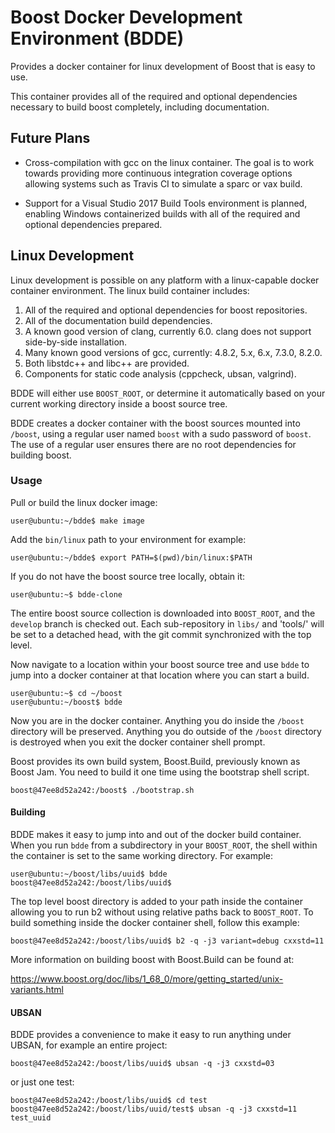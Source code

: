 # Boost Docker Development Environment (BDDE)

Provides a docker container for linux development of Boost that is
easy to use.

This container provides all of the required and optional dependencies
necessary to build boost completely, including documentation.

## Future Plans

* Cross-compilation with gcc on the linux container.  The goal is to
  work towards providing more continuous integration coverage options
  allowing systems such as Travis CI to simulate a sparc or vax build.

* Support for a Visual Studio 2017 Build Tools environment is planned,
  enabling Windows containerized builds with all of the required and
  optional dependencies prepared.

## Linux Development

Linux development is possible on any platform with a linux-capable
docker container environment.  The linux build container includes:

1. All of the required and optional dependencies for boost repositories.
2. All of the documentation build dependencies.
3. A known good version of clang, currently 6.0.
   clang does not support side-by-side installation.
4. Many known good versions of gcc, currently:
   4.8.2, 5.x, 6.x, 7.3.0, 8.2.0.
5. Both libstdc++ and libc++ are provided.
6. Components for static code analysis (cppcheck, ubsan, valgrind).

BDDE will either use `BOOST_ROOT`, or determine it automatically based
on your current working directory inside a boost source tree.

BDDE creates a docker container with the boost sources mounted into `/boost`,
using a regular user named `boost` with a sudo password of `boost`.  The
use of a regular user ensures there are no root dependencies for building
boost.

### Usage

Pull or build the linux docker image:

    user@ubuntu:~/bdde$ make image

Add the `bin/linux` path to your environment for example:

    user@ubuntu:~/bdde$ export PATH=$(pwd)/bin/linux:$PATH

If you do not have the boost source tree locally, obtain it:

    user@ubuntu:~$ bdde-clone

The entire boost source collection is downloaded into `BOOST_ROOT`, and
the `develop` branch is checked out.  Each sub-repository in `libs/` and
'tools/' will be set to a detached head, with the git commit synchronized
with the top level.

Now navigate to a location within your boost source tree and use `bdde`
to jump into a docker container at that location where you can start a build.

    user@ubuntu:~$ cd ~/boost
    user@ubuntu:~/boost$ bdde

Now you are in the docker container.  Anything you do inside the `/boost`
directory will be preserved.  Anything you do outside of the `/boost`
directory is destroyed when you exit the docker container shell prompt.

Boost provides its own build system, Boost.Build, previously known as Boost
Jam.  You need to build it one time using the bootstrap shell script.

    boost@47ee8d52a242:/boost$ ./bootstrap.sh

#### Building

BDDE makes it easy to jump into and out of the docker build container.  When
you run `bdde` from a subdirectory in your `BOOST_ROOT`, the shell within
the container is set to the same working directory.  For example:

    user@ubuntu:~/boost/libs/uuid$ bdde
    boost@47ee8d52a242:/boost/libs/uuid$
    
The top level boost directory is added to your path inside the container
allowing you to run b2 without using relative paths back to `BOOST_ROOT`.
To build something inside the docker container shell, follow this example:

    boost@47ee8d52a242:/boost/libs/uuid$ b2 -q -j3 variant=debug cxxstd=11

More information on building boost with Boost.Build can be found at:

https://www.boost.org/doc/libs/1_68_0/more/getting_started/unix-variants.html

#### UBSAN

BDDE provides a convenience to make it easy to run anything under UBSAN, for
example an entire project:

    boost@47ee8d52a242:/boost/libs/uuid$ ubsan -q -j3 cxxstd=03

or just one test:

    boost@47ee8d52a242:/boost/libs/uuid$ cd test
    boost@47ee8d52a242:/boost/libs/uuid/test$ ubsan -q -j3 cxxstd=11 test_uuid

